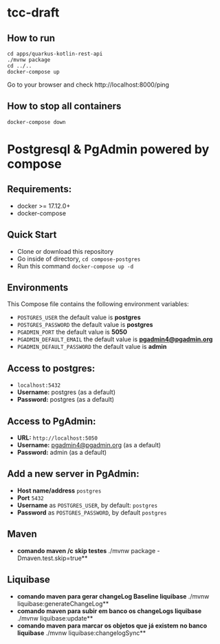 # tcc-draft

## How to run
```
cd apps/quarkus-kotlin-rest-api
./mvnw package
cd ../..
docker-compose up
```

Go to your browser and check http://localhost:8000/ping

## How to stop all containers

```
docker-compose down
```

# Postgresql & PgAdmin powered by compose


## Requirements:
* docker >= 17.12.0+
* docker-compose

## Quick Start
* Clone or download this repository
* Go inside of directory,  `cd compose-postgres`
* Run this command `docker-compose up -d`


## Environments
This Compose file contains the following environment variables:

* `POSTGRES_USER` the default value is **postgres**
* `POSTGRES_PASSWORD` the default value is **postgres**
* `PGADMIN_PORT` the default value is **5050**
* `PGADMIN_DEFAULT_EMAIL` the default value is **pgadmin4@pgadmin.org**
* `PGADMIN_DEFAULT_PASSWORD` the default value is **admin**

## Access to postgres:
* `localhost:5432`
* **Username:** postgres (as a default)
* **Password:** postgres (as a default)

## Access to PgAdmin:
* **URL:** `http://localhost:5050`
* **Username:** pgadmin4@pgadmin.org (as a default)
* **Password:** admin (as a default)

## Add a new server in PgAdmin:
* **Host name/address** `postgres`
* **Port** `5432`
* **Username** as `POSTGRES_USER`, by default: `postgres`
* **Password** as `POSTGRES_PASSWORD`, by default `postgres`


## Maven
* **comando maven /c skip testes** ./mvnw package -Dmaven.test.skip=true**
## Liquibase
* **comando maven para gerar changeLog Baseline liquibase** ./mvnw liquibase:generateChangeLog**
* **comando maven para subir em banco os changeLogs liquibase** ./mvnw liquibase:update**
* **comando maven para marcar os objetos que já existem no banco liquibase** ./mvnw liquibase:changelogSync**


